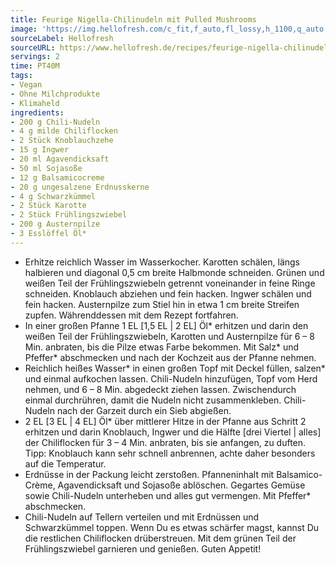 ```yaml
---
title: Feurige Nigella-Chilinudeln mit Pulled Mushrooms
image: 'https://img.hellofresh.com/c_fit,f_auto,fl_lossy,h_1100,q_auto,w_2600/hellofresh_s3/image/feurige-nigella-chilinudeln-mit-pulled-mushrooms-a31349bd.jpg'
sourceLabel: Hellofresh
sourceURL: https://www.hellofresh.de/recipes/feurige-nigella-chilinudeln-mit-pulled-mushrooms-625409eb3e77a72df1668b05
servings: 2
time: PT40M
tags:
- Vegan
- Ohne Milchprodukte
- Klimaheld
ingredients:
- 200 g Chili-Nudeln
- 4 g milde Chiliflocken
- 2 Stück Knoblauchzehe
- 15 g Ingwer
- 20 ml Agavendicksaft
- 50 ml Sojasoße
- 12 g Balsamicocreme
- 20 g ungesalzene Erdnusskerne
- 4 g Schwarzkümmel
- 2 Stück Karotte
- 2 Stück Frühlingszwiebel
- 200 g Austernpilze
- 3 Esslöffel Öl*
---
```


- Erhitze reichlich Wasser im Wasserkocher.  Karotten schälen, längs halbieren und diagonal 0,5 cm breite Halbmonde schneiden.  Grünen und weißen Teil der Frühlingszwiebeln getrennt voneinander in feine Ringe schneiden.  Knoblauch abziehen und fein hacken.  Ingwer schälen und fein hacken.  Austernpilze zum Stiel hin in etwa 1 cm breite Streifen zupfen.  Währenddessen mit dem Rezept fortfahren.
- In einer großen Pfanne 1 EL [1,5 EL | 2 EL] Öl\* erhitzen und darin den weißen Teil der Frühlingszwiebeln, Karotten und Austernpilze für 6 – 8 Min. anbraten, bis die Pilze etwas Farbe bekommen. Mit Salz\* und Pfeffer\* abschmecken und nach der Kochzeit aus der Pfanne nehmen.
- Reichlich heißes Wasser\* in einen großen Topf mit Deckel füllen, salzen\* und einmal aufkochen lassen. Chili-Nudeln hinzufügen,  Topf vom Herd nehmen, und 6 – 8 Min. abgedeckt ziehen lassen. Zwischendurch einmal durchrühren, damit die Nudeln nicht zusammenkleben. Chili-Nudeln nach der Garzeit durch ein Sieb abgießen.
- 2 EL [3 EL | 4 EL] Öl\* über mittlerer Hitze in der Pfanne aus Schritt 2 erhitzen und darin Knoblauch, Ingwer und die Hälfte [drei Viertel | alles] der Chiliflocken für 3 – 4 Min. anbraten, bis sie anfangen, zu duften.  Tipp: Knoblauch kann sehr schnell anbrennen, achte daher besonders auf die Temperatur.
- Erdnüsse in der Packung leicht zerstoßen.  Pfanneninhalt mit Balsamico-Crème, Agavendicksaft und Sojasoße ablöschen. Gegartes Gemüse sowie Chili-Nudeln unterheben und alles gut vermengen. Mit Pfeffer\* abschmecken.
- Chili-Nudeln auf Tellern verteilen und mit Erdnüssen und Schwarzkümmel toppen. Wenn Du es etwas schärfer magst, kannst Du die restlichen Chiliflocken drüberstreuen. Mit dem grünen Teil der Frühlingszwiebel garnieren und genießen.  Guten Appetit!

